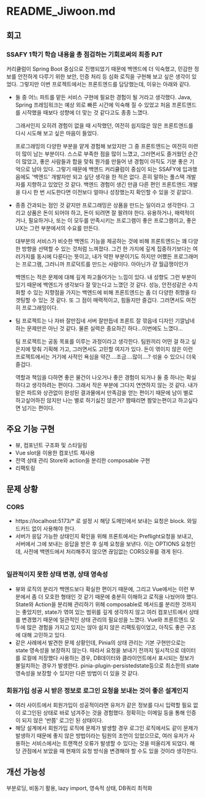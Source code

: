 # README_Jiwoon.md

## 회고

### SSAFY 1학기 학습 내용을 총 점검하는 기회로써의 최종 PJT

커리큘럼이 Spring Boot 중심으로 진행되었기 때문에 백엔드에 더 익숙했고, 민감한 정보를 안전하게 다루기 위한 보안, 인증 처리 등 심화 로직을 구현해 보고 싶은 생각이 있었다.
그렇지만 이번 프로젝트에서는 프론트엔드를 담당했는데, 이유는 아래와 같다.

- 둘 중 어느 파트를 맡든 서비스 구현에 필요한 경험이 될 거라고 생각했다.
  Java, Spring 프레임워크는 예상 외로 빠른 시간에 익숙해 질 수 있었고 처음 프론트엔드를 시작했을 때보다 성향에 더 맞는 것 같다고도 종종 느꼈다.

  그래서인지 오히려 경험이 없을 때 시작했던, 여전히 쉽지많은 않은 프론트엔드를 다시 시도해 보고 싶은 마음이 들었다.

  프로그래밍의 다양한 부분을 얕게 경험해 보았지만 그 중 프론트엔드는 여전히 미련이 많이 남는 부분이다. 스스로 부족한 점을 많이 느꼈고, 그러면서도 즐거웠던 순간이 많았고, 좋은 사람들과 합을 맞춰 뭔가를 만들어 낸 경험이 아직도 기분 좋은 기억으로 남아 있다.
  그렇기 때문에 백엔드 커리큘럼이 중심이 되는 SSAFY에 입과했음에도 '백엔드' 개발자만 되고 싶단 생각을 한 적은 없다. 흔히 말하는 풀스택 개발자를 지향하고 있었던 것 같다.
  백엔드 경험이 생긴 만큼 다른 편인 프론트엔드 개발을 다시 한 번 시도한다면 이전보다 얼마나 성장했는지 확인할 수 있을 것 같았다.

- 종종 간과되는 점인 것 같지만 프로그래밍은 상품을 만드는 일이라고 생각한다. 그리고 상품은 돈이 되어야 하고, 돈이 되려면 잘 팔려야 한다.
  유용하거나, 매력적이거나, 필요하거나, 또는 이 모두를 만족시키는 프로그램이 좋은 프로그램이고, 좋은 UX는 그런 부분에서의 수요를 만든다.
  
  대부분의 서비스가 비슷한 백엔드 기능을 제공하는 것에 비해 프론트엔드는 꽤 다양한 방향을 선택할 수 있는 것처럼 느껴졌다.
  그건 한 가지에 깊게 집중하기보다는 여러가지를 동시에 다룬다는 뜻이고, 내가 약한 부분이기도 하지만 어쨌든 프로그래머는 프로그램, 그러니까 프로덕트를 만드는 사람이다. 아아닌가 걍 월급쟁이인가

  백엔드는 적은 문제에 대해 깊게 파고들어가는 느낌이 있다. 내 성향도 그런 부분이 있기 때문에 백엔드가 생각보다 잘 맞는다고 느꼈던 것 같다.
  성능, 안전성같은 수치화할 수 있는 지향점을 가지는 백엔드에 비해 프론트엔드는 좀 더 다양한 취향을 타겟팅할 수 있는 것 같다. 또 그 점이 매력적이고, 힘들지만 즐겁다. 그러면서도 여전히 프로그래밍이다.

- 팀 프로젝트는 나 자바 잘만집네 서버 잘만듭네 프론트 잘 깎읍네 디자인 기깔납네 하는 문제만은 아닌 것 같다. 물론 실력은 중요하긴 하다...이번에도 느꼈다...

  팀 프로젝트는 공동 목표를 이루는 과정이라고 생각한다. 팀원끼리 어떤 걸 하고 싶은지에 맞춰 기획해 가고, 그러면서도 고민할 여지가 있다. 돈이 엮이지 않은 이런 프로젝트에서는 거기에 사적인 욕심을 약간....조금....많이....? 섞을 수 있으니 더욱 즐겁다.

  역할과 책임을 다하면 좋은 물건이 나오거나 좋은 경험이 되거나 둘 중 하나는 확실하다고 생각하려는 편이다. 그래서 작은 부분에 그다지 연연하지 않는 것 같다. 내가 맡은 파트와 상관없이 완성된 결과물에서 만족감을 얻는 편이기 때문에 남이 별로 하고싶어하진 않지만 나는 별로 하기싫진 않은거? 짬때리면 짬맞는편이고 하고싶다면 넘기는 편이다.

## 주요 기능 구현

- 뷰, 컴포넌트 구조화 및 스타일링
- Vue slot을 이용한 컴포넌트 재사용
- 전역 상태 관리 Store와 action을 분리한 composable 구현
- 리팩토링

## 문제 상황

### CORS
- https://localhost:5173/\* 로 설정 시 해당 도메인에서 보내는 요청은 block. 와일드카드 없이 사용해야 한다.
- 서버가 응답 가능한 상태인지 확인을 위해 프론트에서는 Preflight요청을 보내고, 서버에서 그에 보내는 응답을 받은 후 실제 요청을 보낸다. 이는 OPTIONS 요청인데, 사전에 백엔드에서 처리해주지 않으면 끊임없는 CORS오류를 겪게 된다.
```JAVA
``` 

### 일관적이지 못한 상태 변경, 상태 영속성
- 뷰와 로직의 분리가 백엔드보다 확실한 편이기 때문에, 그리고 Vue에서는 이런 부분에서 좀 더 모호한 형태인 것 같기 때문에 충분히 이해하고 로직을 나눴어야 했다. State와 Action을 분리해 관리하기 위해 composable로 메서드를 분리한 것까지는 좋았지만, state가 엮여 있는 범위를 깊게 생각하지 않고 여러 컴포넌트에서 상태를 변경했기 때문에 일관적인 상태 관리의 필요성을 느꼈다. Vue와 프론트엔드 모두에 많은 경험을 가지고 있지는 않아 쉽지 않은 리팩토링이었고, 아직도 좋은 구조에 대해 고민하고 있다.
- 같은 사례에서 발견한 문제 상황인데, Pinia의 상태 관리는 기본 구현만으로는 state 영속성을 보장하지 않는다. 따라서 요청을 보내기 전까지 일시적으로 데이터를 로컬에 저장했다 사용하는 경우, DB데이터와 클라이언트에서 표시되는 정보가 불일치하는 경우가 발생한다. pinia-plugin-persistedstate등으로 최소한의 state 영속성을 보장할 수 있지만 다른 방법이 더 있을 것 같다.

### 회원가입 성공 시 받은 정보로 로그인 요청을 보내는 것이 좋은 설계인지
- 여러 사이트에서 회원가입이 성공적이라면 유저가 같은 정보를 다시 입력할 필요 없이 로그인된 상태로 바로 넘겨주는 것을 경험했다. 정확히는 이메일 등을 통해 인증이 되지 않은 '반쯤' 로그인 된 상태이다.
- 해당 설계에서 회원가입 로직에 문제가 발생할 경우 로그인 로직에서도 같이 문제가 발생하기 때문에 좋지 않은 방법이라는 팀원의 조언이 있었으므로, 여러 유저가 사용하는 서비스에서는 트랜잭션 오류가 발생할 수 있다는 것을 떠올리게 되었다. 해당 관점에서 보았을 때 현재의 요청 방식을 변경해야 할 수도 있을 것이라 생각한다.


## 개선 가능성

부분로딩, 비동기 활용, lazy import, 영속적 상태, DB쿼리 최적화
